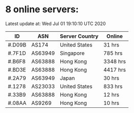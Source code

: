 # 8 online servers:

Latest update at: Wed Jul 01 19:10:10 UTC 2020

| ID | ASN | Server Country | Online |
| -- | --- | -------------- | ------ |
| #.D09B | AS174 | United States | 31 hrs |
| #.7F1D | AS63949 | Singapore | 785 hrs |
| #.B6F8 | AS63888 | Hong Kong | 3348 hrs |
| #.BD3E | AS63888 | Hong Kong | 4417 hrs |
| #.2A79 | AS63949 | Japan | 30 hrs |
| #.1278 | AS23033 | United States | 833 hrs |
| #.33B9 | AS63888 | Hong Kong | 12 hrs |
| #.08AA | AS9269 | Hong Kong | 10 hrs |

